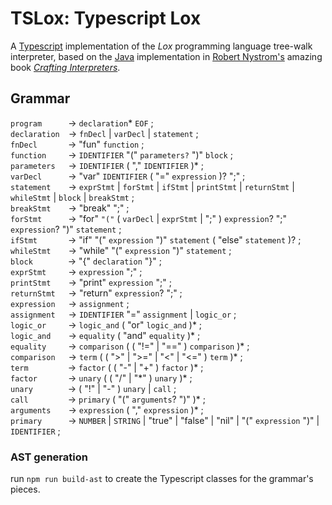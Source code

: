 # TSLox: Typescript Lox

A [Typescript](https://www.typescriptlang.org/) implementation of the _Lox_ programming language tree-walk interpreter, based on the [Java](https://www.java.com/en/) implementation in [Robert Nystrom's](https://stuffwithstuff.com/) amazing book _[Crafting Interpreters](https://craftinginterpreters.com/)_.


## Grammar

`program`      → `declaration`* `EOF` ;<br />
`declaration`  → `fnDecl` | `varDecl` | `statement` ;<br />
`fnDecl`       → "fun" `function` ;<br />
`function`     → `IDENTIFIER` "(" `parameters?` ")" `block` ;<br />
`parameters`   → `IDENTIFIER` ( "," `IDENTIFIER` )* ;<br />
`varDecl`      → "var" `IDENTIFIER` ( "=" `expression` )? ";" ;<br />
`statement`    → `exprStmt` | `forStmt` | `ifStmt` | `printStmt` | `returnStmt` | `whileStmt` | `block` | `breakStmt` ;<br />
`breakStmt`    → "break" ";" ;<br />
`forStmt`      → "for" `"("` ( `varDecl` | `exprStmt` | ";" ) `expression`? ";" `expression`? ")" `statement` ;<br />
`ifStmt`       → "if" "(" `expression` ")" `statement` ( "else" `statement` )? ;<br />
`whileStmt`    → "while" "(" `expression` ")" `statement` ;<br />
`block`        → "{" `declaration` "}" ;<br />
`exprStmt`     → `expression` ";" ;<br />
`printStmt`    → "print" `expression` ";" ;<br />
`returnStmt`   → "return" `expression`? ";" ;<br />
`expression`   → `assignment` ;<br />
`assignment`   → `IDENTIFIER` "=" `assignment` | `logic_or` ;<br />
`logic_or`     → `logic_and` ( "or" `logic_and` )* ;<br />
`logic_and`    → `equality` ( "and" `equality` )* ;<br />
`equality`     → `comparison` ( ( "!=" | "==" ) `comparison` )* ;<br />
`comparison`   → `term` ( ( ">" | ">=" | "<" | "<=" ) `term` )* ;<br />
`term`         → `factor` ( ( "-" | "+" ) `factor` )* ;<br />
`factor`       → `unary` ( ( "/" | "\*" ) `unary` )* ;<br />
`unary`        → ( "!" | "-" ) `unary` | `call` ;<br />
`call`         → `primary` ( "(" `arguments`? ")" )* ;<br />
`arguments`    → `expression` ( "," `expression` )* ;<br />
`primary`      → `NUMBER` | `STRING` | "true" | "false" | "nil" | "(" `expression` ")" | `IDENTIFIER` ;<br />


### AST generation

run `npm run build-ast` to create the Typescript classes for the grammar's pieces.
